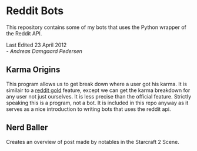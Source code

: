 Reddit Bots
========

This repository contains some of my bots that uses the Python wrapper of the Reddit API.

Last Edited 23 April 2012  
_- Andreas Damgaard Pedersen_

Karma Origins
-------------

This program allows us to get break down where a user got his karma. It is similair to a [reddit gold](http://www.reddit.com/help/gold) feature, except we can get the karma breakdown for any user not just ourselves. It is less precise than the official feature. Strictly speaking this is a program, not a bot. It is included in this repo anyway as it serves as a nice introduction to writing bots that uses the reddit api.

Nerd Baller
-----------

Creates an overview of post made by notables in the Starcraft 2 Scene.
